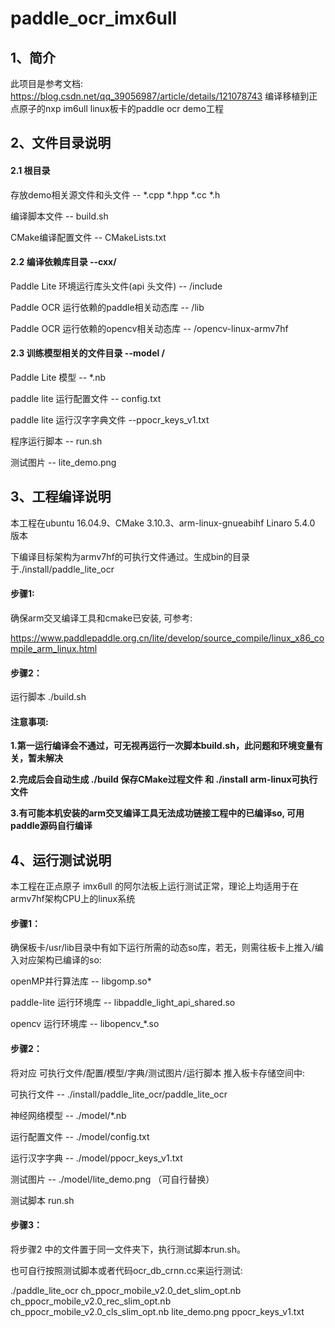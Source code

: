 # paddle_ocr_imx6ull
## 1、简介

此项目是参考文档: https://blog.csdn.net/qq_39056987/article/details/121078743
编译移植到正点原子的nxp im6ull linux板卡的paddle ocr demo工程

## 2、文件目录说明

#### 2.1  根目录

存放demo相关源文件和头文件 -- *.cpp  *.hpp  *.cc *.h

编译脚本文件 -- build.sh

CMake编译配置文件 -- CMakeLists.txt

#### 2.2  编译依赖库目录 --cxx/

Paddle Lite 环境运行库头文件(api 头文件) -- /include

Paddle OCR 运行依赖的paddle相关动态库  -- /lib

Paddle OCR 运行依赖的opencv相关动态库  -- /opencv-linux-armv7hf

#### 2.3  训练模型相关的文件目录 --model /

Paddle Lite 模型 -- *.nb

paddle lite 运行配置文件 -- config.txt

paddle lite 运行汉字字典文件 --ppocr_keys_v1.txt

程序运行脚本 -- run.sh

测试图片 -- lite_demo.png

## 3、工程编译说明

本工程在ubuntu 16.04.9、CMake 3.10.3、arm-linux-gnueabihf Linaro 5.4.0 版本

下编译目标架构为armv7hf的可执行文件通过。生成bin的目录于./install/paddle_lite_ocr

#### 步骤1:

确保arm交叉编译工具和cmake已安装, 可参考:

https://www.paddlepaddle.org.cn/lite/develop/source_compile/linux_x86_compile_arm_linux.html

#### 步骤2：

运行脚本 ./build.sh 

#### 注意事项: 

**1.第一运行编译会不通过，可无视再运行一次脚本build.sh，此问题和环境变量有关，暂未解决**

**2.完成后会自动生成 ./build 保存CMake过程文件 和 ./install arm-linux可执行文件**

**3.有可能本机安装的arm交叉编译工具无法成功链接工程中的已编译so, 可用paddle源码自行编译**

## 4、运行测试说明

本工程在正点原子 imx6ull 的阿尔法板上运行测试正常，理论上均适用于在armv7hf架构CPU上的linux系统

#### 步骤1：

确保板卡/usr/lib目录中有如下运行所需的动态so库，若无，则需往板卡上推入/编入对应架构已编译的so: 

openMP并行算法库 -- libgomp.so*

paddle-lite 运行环境库 -- libpaddle_light_api_shared.so

opencv 运行环境库 -- libopencv_*.so

#### 步骤2：

将对应 可执行文件/配置/模型/字典/测试图片/运行脚本 推入板卡存储空间中:

可执行文件 -- ./install/paddle_lite_ocr/paddle_lite_ocr

神经网络模型 -- ./model/*.nb

运行配置文件 -- ./model/config.txt

运行汉字字典 -- ./model/ppocr_keys_v1.txt

测试图片 -- ./model/lite_demo.png （可自行替换）

测试脚本 run.sh

#### 步骤3：

将步骤2 中的文件置于同一文件夹下，执行测试脚本run.sh。

也可自行按照测试脚本或者代码ocr_db_crnn.cc来运行测试:

./paddle_lite_ocr ch_ppocr_mobile_v2.0_det_slim_opt.nb ch_ppocr_mobile_v2.0_rec_slim_opt.nb ch_ppocr_mobile_v2.0_cls_slim_opt.nb lite_demo.png ppocr_keys_v1.txt
